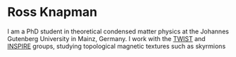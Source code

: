 # Ross Knapman

I am a PhD student in theoretical condensed matter physics at the Johannes Gutenberg University in Mainz, Germany. I work with the [TWIST](https://www.twist.uni-mainz.de/) and [INSPIRE](https://www.sinova-group.physik.uni-mainz.de/) groups, studying topological magnetic textures such as skyrmions
